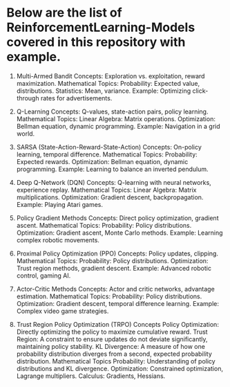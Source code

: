 # Below are the list of ReinforcementLearning-Models covered in this repository with example.

1. Multi-Armed Bandit
Concepts: Exploration vs. exploitation, reward maximization.
Mathematical Topics:
Probability: Expected value, distributions.
Statistics: Mean, variance.
Example: Optimizing click-through rates for advertisements.

2. Q-Learning
Concepts: Q-values, state-action pairs, policy learning.
Mathematical Topics:
Linear Algebra: Matrix operations.
Optimization: Bellman equation, dynamic programming.
Example: Navigation in a grid world.

3. SARSA (State-Action-Reward-State-Action)
Concepts: On-policy learning, temporal difference.
Mathematical Topics:
Probability: Expected rewards.
Optimization: Bellman equation, dynamic programming.
Example: Learning to balance an inverted pendulum.

4. Deep Q-Network (DQN)
Concepts: Q-learning with neural networks, experience replay.
Mathematical Topics:
Linear Algebra: Matrix multiplications.
Optimization: Gradient descent, backpropagation.
Example: Playing Atari games.

5. Policy Gradient Methods
Concepts: Direct policy optimization, gradient ascent.
Mathematical Topics:
Probability: Policy distributions.
Optimization: Gradient ascent, Monte Carlo methods.
Example: Learning complex robotic movements.

6. Proximal Policy Optimization (PPO)
Concepts: Policy updates, clipping.
Mathematical Topics:
Probability: Policy distributions.
Optimization: Trust region methods, gradient descent.
Example: Advanced robotic control, gaming AI.

7. Actor-Critic Methods
Concepts: Actor and critic networks, advantage estimation.
Mathematical Topics:
Probability: Policy distributions.
Optimization: Gradient descent, temporal difference learning.
Example: Complex video game strategies.

8. Trust Region Policy Optimization (TRPO)
Concepts
Policy Optimization: Directly optimizing the policy to maximize cumulative reward.
Trust Region: A constraint to ensure updates do not deviate significantly, maintaining policy stability.
KL Divergence: A measure of how one probability distribution diverges from a second, expected probability distribution.
Mathematical Topics
Probability: Understanding of policy distributions and KL divergence.
Optimization: Constrained optimization, Lagrange multipliers.
Calculus: Gradients, Hessians.
